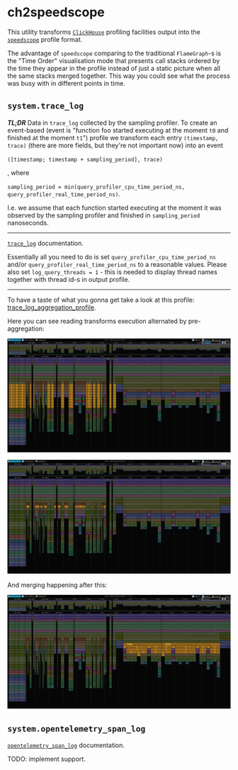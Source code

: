 # ch2speedscope

This utility transforms [`ClickHouse`](https://github.com/ClickHouse/ClickHouse) profiling facilities output into the [`speedscope`](https://github.com/jlfwong/speedscope) profile format.

The advantage of `speedscope` comparing to the traditional `FlameGraph`-s is the "Time Order" visualisation mode
that presents call stacks ordered by the time they appear in the profile instead of just a static picture when all the same stacks merged together.
This way you could see what the process was busy with in different points in time.


## `system.trace_log`

__*TL;DR*__ Data in `trace_log` collected by the sampling profiler.
To create an event-based (event is "function foo started executing at the moment `t0` and finished at the moment `t1`")
profile we transform each entry `(timestamp, trace)` (there are more fields, but they're not important now) into an event

`([timestamp; timestamp + sampling_period], trace)`

, where

`sampling_period = min(query_profiler_cpu_time_period_ns, query_profiler_real_time_period_ns)`.

I.e. we assume that each function started executing at the moment it was observed by the sampling profiler and finished in `sampling_period` nanoseconds.

---

[`trace_log`](https://clickhouse.com/docs/en/operations/system-tables/trace_log) documentation.

Essentially all you need to do is set `query_profiler_cpu_time_period_ns` and/or `query_profiler_real_time_period_ns` to a reasonable values.
Please also set `log_query_threads = 1` - this is needed to display thread names together with thread id-s in output profile.

---

To have a taste of what you gonna get take a look at this profile: [trace_log_aggregation_profile](./examples/trace_log_aggregation_profile.json).

Here you can see reading transforms execution alternated by pre-aggregation:

![reading](./examples/trace_log_aggregation_profile_reading.png)

![pre-aggregation](./examples/trace_log_aggregation_profile_pre-aggregation.png)

And merging happening after this:

![merging](./examples/trace_log_aggregation_profile_merging.png)


## `system.opentelemetry_span_log`

[`opentelemetry_span_log`](https://clickhouse.com/docs/en/operations/system-tables/opentelemetry_span_log) documentation.

TODO: implement support.

